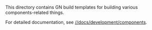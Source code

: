 This directory contains GN build templates for building various components-related things.

For detailed documentation, see [//docs/development/components](/docs/development/components).